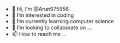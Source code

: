 - 👋 Hi, I’m @Arun975856
- 👀 I’m interested in coding
- 🌱 I’m currently learning computer science
- 💞️ I’m looking to collaborate on ...
- 📫 How to reach me ...

<!---
Arun975856/Arun975856 is a ✨ special ✨ repository because its `README.md` (this file) appears on your GitHub profile.
You can click the Preview link to take a look at your changes.
--->
